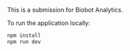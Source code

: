 This is a submission for Biobot Analytics.

To run the application locally:

```bash
npm install
npm run dev
```
